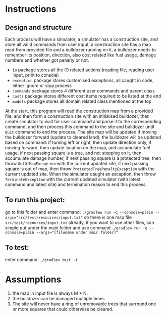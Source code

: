 
# Instructions

## Design and structure
Each process will have a simulator,
a simulator has a construction site, and store all valid commands from user input,
a construction site has a map read from provided file and a bulldozer running on it,
a bulldozer needs to remember its position, direction, also cost related like fuel usage, damage numbers and whether got penalty or not.

- `io` package stores all the IO related actions (reading file, reading user input, print to console)
- `exception` package stores customised exceptions, all caught in code, either ignore or stop process
- `commands` package stores 4 different user commands and parent class
- `costs` package stores different cost items required to be listed at the end
- `models` package stores all domain related class mentioned at the top

At the start, this program will read the construction map from a provided file, and then form a construction site with an initialised bulldozer,
then create simulator to wait for user command and parse it to the corresponding command, 
and then process this command to the site and bulldozer until `Quit` command to end the process.
The site map will be updated if moving the bulldozer forward (update to cleared land), 
the bulldozer will be updated based on command:
if turning left or right, then update direction only, 
if moving forward, then update location on the map, and accumulate fuel usage,
if next passing square is a tree, and not stopping on it, then accumulate damage number, 
if next passing square is a protected tree, then throw `OutOfMapException` with the current updated site,
if next passing square is out of map, then throw `ProtectedTreePenaltyException` with the current updated site.
When the simulator caught an exception, then throw `TerminateException` with the current updated simulator (with latest command and latest site) 
and termination reason to end this process.

## To run this project:
go to this folder and enter command:
`./gradlew run -q --console=plain --args="src/test/resources/input.txt"`
so there is one map file `src/test/resources/input.txt` already, if you want to use other files, can simple put under the main folder and use command
`./gradlew run -q --console=plain --args="[filename under main folder]"`

## To test:
enter command:
`./gradlew test -i`

# Assumptions

1. the map in input file is always M * N.
2. the bulldozer can be damaged multiple times
3. The site will never have a ring of unremovable trees that surround one or more squares that could otherwise be cleared.